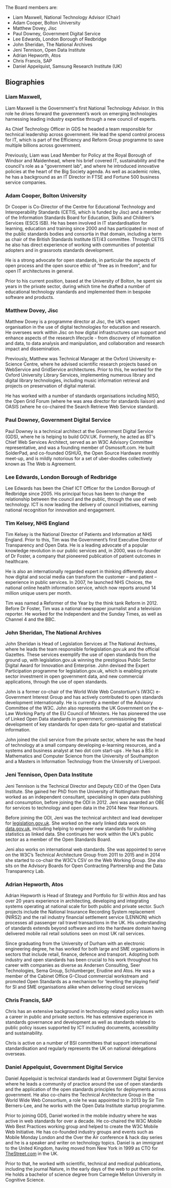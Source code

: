 The Board members are:

* Liam Maxwell, National Technology Advisor (Chair)
* Adam Cooper, Bolton University
* Matthew Dovey, Jisc
* Paul Downey, Government Digital Service
* Lee Edwards, London Borough of Redbridge
* John Sheridan, The National Archives
* Jeni Tennison, Open Data Institute
* Adrian Hepworth, Atos
* Chris Francis, SAP
* Daniel Appelquist,  Samsung Research Institute (UK)

## Biographies
 
### Liam Maxwell, 

Liam Maxwell is the Government's first National Technology Advisor. In this role he drives forward the government’s work on emerging technologies harnessing leading industry expertise through a new council of experts. 

As Chief Technology Officer in GDS he headed a team  responsible for technical leadership across government. He lead the spend control process for IT, which is part of the Efficiency and Reform Group programme to save multiple billions across government.

Previously, Liam was Lead Member for Policy at the Royal Borough of Windsor and Maidenhead, where his brief covered IT, sustainability and the council's role as a "government lab", and where he introduced innovative policies at the heart of the Big Society agenda. As well as academic roles, he has a background as an IT Director in FTSE and Fortune 500 business service companies.

### Adam Cooper, Bolton University

Dr Cooper is Co-Director of the Centre for Educational Technology and Interoperability Standards (CETIS, which is funded by Jisc) and a member of the Information Standards Board for Education, Skills and Children's Services (ESCS ISB). He has been involved in IT standardisation for learning, education and training since 2000 and has participated in most of the public standards bodies and consortia in that domain, including a term as chair of the British Standards Institute IST/43 committee. Through CETIS he also has direct experience of working with communities of potential adopters and in grassroots standards development.

He is a strong advocate for open standards, in particular the aspects of open process and the open source ethic of “free as in freedom”, and for open IT architectures in general.

Prior to his current position, based at the University of Bolton, he spent six years in the private sector, during which time he drafted a number of educational technology standards and implemented them in bespoke software and products.

### Matthew Dovey, Jisc

Matthew Dovey is a programme director at Jisc, the UK’s expert organisation in the use of digital technologies for education and research. He oversees work within Jisc on how digital infrastructures can support and enhance aspects of the research lifecycle - from discovery of information and data, to data analysis and manipulation, and collaboration and research impact and dissemination.

Previously, Matthew was Technical Manager at the Oxford University e-Science Centre, where he advised scientific research projects based on WebService and GridService architectures. Prior to this, he worked for the Oxford University Library Services, implementing numerous library and digital library technologies, including music information retrieval and projects on preservation of digital material.

He has worked with a number of standards organisations including NISO, the Open Grid Forum (where he was area director for standards liaison) and OASIS (where he co-chaired the Search Retrieve Web Service standard).

### Paul Downey, Government Digital Service

Paul Downey is a technical architect at the Government Digital Service (GDS), where he is helping to build GOV.UK. Formerly, he acted as BT's Chief Web Services Architect, served as an W3C Advisory Committee representative, and was a founding member of Osmosoft.com. He built SolderPad, and co-founded OSHUG, the Open Source Hardware monthly meet-up, and is mildly notorious for a set of uber-doodles collectively known as The Web is Agreement.

### Lee Edwards, London Borough of Redbridge

Lee Edwards has been the Chief ICT Officer for the London Borough of Redbridge since 2005. His principal focus has been to change the relationship between the council and the public, through the use of web technology. ICT is now leading the delivery of council initiatives, earning national recognition for innovation and engagement.

### Tim Kelsey, NHS England

Tim Kelsey is the National Director of Patients and Information at NHS England. Prior to this, Tim was the Government’s first Executive Director of Transparency and Open Data. He is a leading advocate of a popular knowledge revolution in our public services and, in 2000, was co-founder of Dr Foster, a company that pioneered publication of patient outcomes in healthcare.

He is also an internationally regarded expert in thinking differently about how digital and social media can transform the customer – and patient – experience in public services. In 2007, he launched NHS Choices, the national online health information service, which now reports around 14 million unique users per month.

Tim was named a Reformer of the Year by the think tank Reform in 2012. Before Dr Foster, Tim was a national newspaper journalist and a television reporter. He worked for the Independent and the Sunday Times, as well as Channel 4 and the BBC.

### John Sheridan, The National Archives

John Sheridan is Head of Legislation Services at The National Archives, where he leads the team responsible forlegislation.gov.uk and the official Gazettes. These services exemplify the use of open standards from the ground up, with legislation.gov.uk winning the prestigious Public Sector Digital Award for Innovation and Enterprise. John devised the Expert Participation programme for legislation.gov.uk, which is enabling private sector investment in open government data, and new commercial applications, through the use of open standards.

John is a former co-chair of the World Wide Web Constortium's (W3C) e-Government Interest Group and has actively contributed to open standards development internationally. He is currently a member of the Advisory Committee of the W3C. John also represents the UK Government on the e-Law Working Party of the EU Council of Ministers. He has pioneered the use of Linked Open Data standards in government, commissioning the development of key standards for open data for geo-spatial and statistical information.

John joined the civil service from the private sector, where he was the head of technology at a small company developing e-learning resources, and a systems and business analyst at two dot com start-ups . He has a BSc in Mathematics and Computer Science from the University of Southampton and a Masters in Information Technology from the University of Liverpool.

### Jeni Tennison, Open Data Institute

Jeni Tennison is the Technical Director and Deputy CEO of the Open Data Institute. She gained her PhD from the University of Nottingham then worked as an independent consultant, specialising in open data publishing and consumption, before joining the ODI in 2012. Jeni was awarded an OBE for services to technology and open data in the 2014 New Year Honours.<br>

Before joining the ODI, Jeni was the technical architect and lead developer for <a href="http://legislation.gov.uk">legislation.gov.uk</a>. She worked on the early linked data work on <a href="http://data.gov.uk">data.gov.uk</a>, including helping to engineer new standards for publishing statistics as linked data. She continues her work within the UK’s public sector as a member of the Open Standards Board.

Jeni also works on international web standards. She was appointed to serve on the W3C’s Technical Architecture Group from 2011 to 2015 and in 2014 she started to co-chair the W3C’s CSV on the Web Working Group. She also sits on the Advisory Boards for Open Contracting Partnership and the Data Transparency Lab.

### Adrian Hepworth, Atos

Adrian Hepworth is Head of Strategy and Portfolio for SI within Atos and has over 20 years experience in architecting, developing and integrating systems operating at national scale for both public and private sector. Such projects include the National Insurance Recording System replacement (NIRS2) and the rail industry financial settlement service (LENNON) which processes all passenger rail travel transactions in the UK. His understanding of standards extends beyond software and into the hardware domain having delivered mobile rail retail solutions seen on most UK rail services.

Since graduating from the University of Durham with an electronic engineering degree, he has worked for both large and SME organisations in sectors that include retail, finance, defence and transport. Adopting both industry and open standards has been crucial to his work throughout his career with companies as diverse as Andersen Consulting, Seer Technologies, Sema Group, Schlumberger, Erudine and Atos. He was a member of the Cabinet Office G-Cloud commercial workstream and promoted Open Standards as a mechanism for 'levelling the playing field’ for SI and SME organisations alike when delivering cloud services

### Chris Francis, SAP

Chris has an extensive background in technology related policy issues with a career in public and private sectors.  He has extensive experience in standards governance and development as well as standards related to public policy issues supported by ICT including documents, accessibility and sustainability.  

Chris is active on a number of BSI committees that support international standardisation and regularly represents the UK on national delegations overseas.

### Daniel Appelquist, Government Digital Service 

Daniel Appelquist is technical standards lead at Government Digital Service where he leads a community of practice around the use of open standards and the application of the open standards principles for deployments across government. He also co-chairs the Technical Architecture Group in the World Wide Web Consortium, a role he was appointed to in 2013 by Sir Tim Berners-Lee, and he works with the Open Data Institute startup programme.

Prior to joining GDS, Daniel worked in the mobile industry where he was active in web standards for over a decade. He co-chaired the W3C Mobile Web Best Practices working group and helped to create the W3C Mobile Web Initiative. He has co-founded industry groups and events such as Mobile Monday London and the Over the Air conference &amp; hack day series and he is a speaker and writer on technology topics. Daniel is an immigrant to the United Kingdom, having moved from New York in 1999 as CTO for <a href="http://thestreet.com/">TheStreet.com</a> in the UK.

Prior to that, he worked with scientific, technical and medical publications, including the journal Nature, in the early days of the web to put them online. He holds a bachelor of science degree from Carnegie Mellon University in Cognitive Science.
